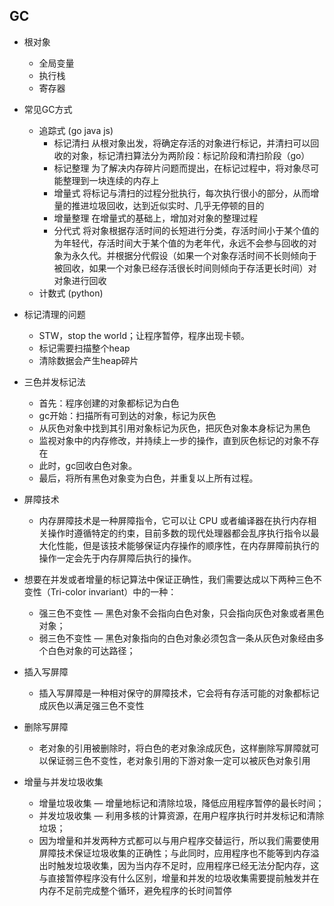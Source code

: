 ## GC
* 根对象
  * 全局变量
  * 执行栈
  * 寄存器
* 常见GC方式
  * 追踪式 (go java js)
    * 标记清扫 从根对象出发，将确定存活的对象进行标记，并清扫可以回收的对象，标记清扫算法分为两阶段：标记阶段和清扫阶段（go）
    * 标记整理 为了解决内存碎片问题而提出，在标记过程中，将对象尽可能整理到一块连续的内存上
    * 增量式 将标记与清扫的过程分批执行，每次执行很小的部分，从而增量的推进垃圾回收，达到近似实时、几乎无停顿的目的
    * 增量整理 在增量式的基础上，增加对对象的整理过程
    * 分代式 将对象根据存活时间的长短进行分类，存活时间小于某个值的为年轻代，存活时间大于某个值的为老年代，永远不会参与回收的对象为永久代。并根据分代假设（如果一个对象存活时间不长则倾向于被回收，如果一个对象已经存活很长时间则倾向于存活更长时间）对对象进行回收
  * 计数式 (python)

* 标记清理的问题
  * STW，stop the world；让程序暂停，程序出现卡顿。
  * 标记需要扫描整个heap
  * 清除数据会产生heap碎片
* 三色并发标记法
  * 首先：程序创建的对象都标记为白色
  * gc开始：扫描所有可到达的对象，标记为灰色
  * 从灰色对象中找到其引用对象标记为灰色，把灰色对象本身标记为黑色
  * 监视对象中的内存修改，并持续上一步的操作，直到灰色标记的对象不存在
  * 此时，gc回收白色对象。
  * 最后，将所有黑色对象变为白色，并重复以上所有过程。
* 屏障技术
  * 内存屏障技术是一种屏障指令，它可以让 CPU 或者编译器在执行内存相关操作时遵循特定的约束，目前多数的现代处理器都会乱序执行指令以最大化性能，但是该技术能够保证内存操作的顺序性，在内存屏障前执行的操作一定会先于内存屏障后执行的操作。 
* 想要在并发或者增量的标记算法中保证正确性，我们需要达成以下两种三色不变性（Tri-color invariant）中的一种：
  * 强三色不变性 — 黑色对象不会指向白色对象，只会指向灰色对象或者黑色对象；
  * 弱三色不变性 — 黑色对象指向的白色对象必须包含一条从灰色对象经由多个白色对象的可达路径；
* 插入写屏障
  * 插入写屏障是一种相对保守的屏障技术，它会将有存活可能的对象都标记成灰色以满足强三色不变性
* 删除写屏障
  * 老对象的引用被删除时，将白色的老对象涂成灰色，这样删除写屏障就可以保证弱三色不变性，老对象引用的下游对象一定可以被灰色对象引用
* 增量与并发垃圾收集
  * 增量垃圾收集 — 增量地标记和清除垃圾，降低应用程序暂停的最长时间；
  * 并发垃圾收集 — 利用多核的计算资源，在用户程序执行时并发标记和清除垃圾；
  * 因为增量和并发两种方式都可以与用户程序交替运行，所以我们需要使用屏障技术保证垃圾收集的正确性；与此同时，应用程序也不能等到内存溢出时触发垃圾收集，因为当内存不足时，应用程序已经无法分配内存，这与直接暂停程序没有什么区别，增量和并发的垃圾收集需要提前触发并在内存不足前完成整个循环，避免程序的长时间暂停    
